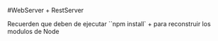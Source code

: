 #WebServer + RestServer

Recuerden que deben de ejecutar ``npm install` + para reconstruir los 
modulos de Node